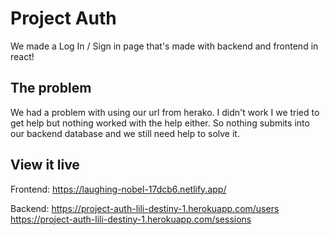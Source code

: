 # Project Auth
We made a Log In / Sign in page that's made with backend and frontend in react! 

## The problem

We had a problem with using our url from herako. I didn't work I we tried to get help but nothing worked with the help either. So nothing submits into our backend database and we still need help to solve it. 

## View it live

Frontend:
https://laughing-nobel-17dcb6.netlify.app/

Backend:
https://project-auth-lili-destiny-1.herokuapp.com/users
https://project-auth-lili-destiny-1.herokuapp.com/sessions
